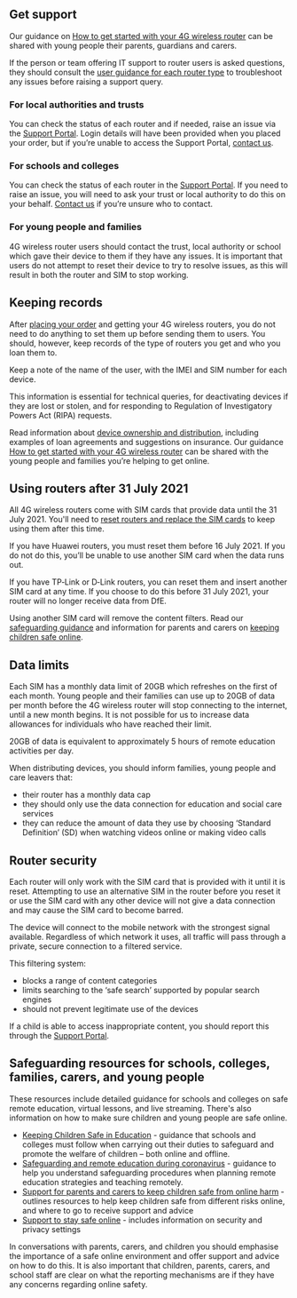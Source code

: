 ## Get support

Our guidance on [How to get started with your 4G wireless router](/devices/4g-user-guidance) can be shared with young people their parents, guardians and carers. 

If the person or team offering IT support to router users is asked questions, they should consult the [user guidance for each router type](/devices/4g-user-guidance) to troubleshoot any issues before raising a support query.

### For local authorities and trusts

You can check the status of each router and if needed, raise an issue via the [Support Portal](https://computacenterprod.service-now.com/). Login details will have been provided when you placed your order, but if you’re unable to access the Support Portal, [contact us](/get-support).

### For schools and colleges

You can check the status of each router in the [Support Portal](https://computacenterprod.service-now.com/). If you need to raise an issue, you will need to ask your trust or local authority to do this on your behalf. [Contact us](/get-support) if you’re unsure who to contact.

### For young people and families

4G wireless router users should contact the trust, local authority or school which gave their device to them if they have any issues. It is important that users do not attempt to reset their device to try to resolve issues, as this will result in both the router and SIM to stop working.

## Keeping records

After [placing your order](/how-to-request-4g-wireless-routers) and getting your 4G wireless routers, you do not need to do anything to set them up before sending them to users. You should, however, keep records of the type of routers you get and who you loan them to.

Keep a note of the name of the user, with the IMEI and SIM number for each device. 

This information is essential for technical queries, for deactivating devices if they are lost or stolen, and for responding to Regulation of Investigatory Powers Act (RIPA) requests.

Read information about [device ownership and distribution](/devices/device-distribution-and-ownership), including examples of loan agreements and suggestions on insurance. Our guidance [How to get started with your 4G wireless router](/devices/4g-user-guidance) can be shared with the young people and families you’re helping to get online.

## Using routers after 31 July 2021

All 4G wireless routers come with SIM cards that provide data until the 31 July 2021. You'll need to [reset routers and replace the SIM cards](/devices/reset-your-wireless-router) to keep using them after this time.

If you have Huawei routers, you must reset them before 16 July 2021. If you do not do this, you’ll be unable to use another SIM card when the data runs out.

If you have TP‑Link or D‑Link routers, you can reset them and insert another SIM card at any time. If you choose to do this before 31 July 2021, your router will no longer receive data from DfE.

Using another SIM card will remove the content filters. Read our [safeguarding guidance](/devices/safeguarding-for-device-users) and information for parents and carers on [keeping children safe online](https://www.gov.uk/government/publications/coronavirus-covid-19-keeping-children-safe-online/coronavirus-covid-19-support-for-parents-and-carers-to-keep-children-safe-online).

## Data limits

Each SIM has a monthly data limit of 20GB which refreshes on the first of each month. Young people and their families can use up to 20GB of data per month before the 4G wireless router will stop connecting to the internet, until a new month begins. It is not possible for us to increase data allowances for individuals who have reached their limit.

20GB of data is equivalent to approximately 5 hours of remote education activities per day. 

When distributing devices, you should inform families, young people and care leavers that:

* their router has a monthly data cap
* they should only use the data connection for education and social care services
* they can reduce the amount of data they use by choosing ‘Standard Definition’ (SD) when watching videos online or making video calls

## Router security

Each router will only work with the SIM card that is provided with it until it is reset. Attempting to use an alternative SIM in the router before you reset it or use the SIM card with any other device will not give a data connection and may cause the SIM card to become barred.

The device will connect to the mobile network with the strongest signal available. Regardless of which network it uses, all traffic will pass through a private, secure connection to a filtered service. 

This filtering system:
- blocks a range of content categories
- limits searching to the ‘safe search’ supported by popular search engines
- should not prevent legitimate use of the devices

If a child is able to access inappropriate content, you should report this through the [Support Portal](https://computacenterprod.service-now.com/dfe).

## Safeguarding resources for schools, colleges, families, carers, and young people

These resources include detailed guidance for schools and colleges on safe remote education, virtual lessons, and live streaming. There's also information on how to make sure children and young people are safe online.

- [Keeping Children Safe in Education](https://www.gov.uk/government/publications/keeping-children-safe-in-education--2) - guidance that schools and colleges must follow when carrying out their duties to safeguard and promote the welfare of children – both online and offline.
- [Safeguarding and remote education during coronavirus](https://www.gov.uk/guidance/safeguarding-and-remote-education-during-coronavirus-covid-19) - guidance to help you understand safeguarding procedures when planning remote education strategies and teaching remotely.
- [Support for parents and carers to keep children safe from online harm](https://www.gov.uk/government/publications/coronavirus-covid-19-keeping-children-safe-online/coronavirus-covid-19-support-for-parents-and-carers-to-keep-children-safe-online) - outlines resources to help keep children safe from different risks online, and where to go to receive support and advice
- [Support to stay safe online](https://www.gov.uk/government/publications/coronavirus-covid-19-keeping-children-safe-online/coronavirus-covid-19-support-for-parents-and-carers-to-keep-children-safe-online) - includes information on security and privacy settings

In conversations with parents, carers, and children you should emphasise the importance of a safe online environment and offer support and advice on how to do this. It is also important that children, parents, carers, and school staff are clear on what the reporting mechanisms are if they have any concerns regarding online safety.
